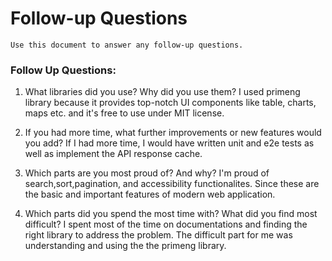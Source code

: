 # Follow-up Questions

```
Use this document to answer any follow-up questions.
```

### Follow Up Questions:

1. What libraries did you use? Why did you use them?
I used primeng library because it provides top-notch UI components like table, charts, maps etc. and it's free to use under MIT license.

2. If you had more time, what further improvements or new features would you add?
If I had more time, I would have written unit and e2e tests as well as implement the API response cache. 

3. Which parts are you most proud of? And why?
I'm proud of search,sort,pagination, and accessibility functionalites. Since these are the basic and important features of modern web application.

4. Which parts did you spend the most time with? What did you find most difficult?
I spent most of the time on documentations and finding the right library to address the problem. The difficult part for me was understanding and using the the primeng library.